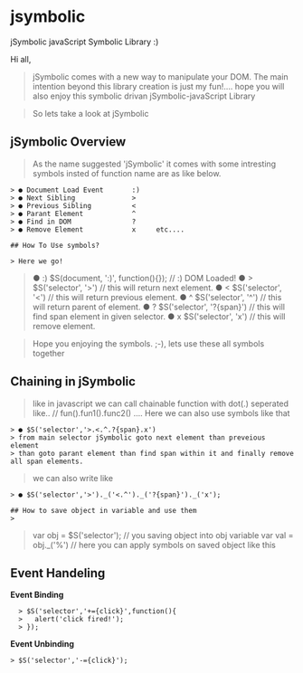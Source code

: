 # jsymbolic
jSymbolic javaScript Symbolic Library :)

Hi all, 
  > jSymbolic comes with a new way to manipulate your DOM.
  > The main intention beyond this library creation is just my fun!....
    hope you will also enjoy this symbolic drivan jSymbolic-javaScript Library

  > So lets take a look at jSymbolic
  
  
## jSymbolic Overview

  > As the name suggested 'jSymbolic' it comes with some 
  > intresting symbols insted of function name are as like below.
  ```
  > ● Document Load Event       :)
  > ● Next Sibling              >
  > ● Previous Sibling          <
  > ● Parant Element            ^
  > ● Find in DOM               ?
  > ● Remove Element            x     etc....
  
## How To Use symbols?

  > Here we go!
  ```
  > ● :)      $S(document, ':)', function(){}); // :) DOM Loaded!
  > ● >       $S('selector', '>') // this will return next element.
  > ● <       $S('selector', '<') // this will return previous element.
  > ● ^       $S('selector', '^') // this will return parent of element.
  > ● ?       $S('selector', '?{span}') // this will find span element in given selector.
  > ● x       $S('selector', 'x') // this will remove element.
  
  > Hope you enjoying the symbols.  ;-),  lets use these all symbols together
  
## Chaining in jSymbolic
  
  > like in javascript we can call chainable function with dot(.) seperated like..
    // fun().fun1().func2() .... 
  > Here we can also use symbols like that
  ```
  > ● $S('selector','>.<.^.?{span}.x')
  > from main selector jSymbolic goto next element than preveious element
  > than goto parant element than find span within it and finally remove all span elements.
  ```
  > we can also write like 
  ```
  > ● $S('selector','>')._('<.^')._('?{span}')._('x');
  
## How to save object in variable and use them
  >
```
  > var obj = $S('selector'); // you saving object into obj variable
  > var val = obj._('%') // here you can apply symbols on saved object like this

## Event Handeling
  >
  **Event Binding**
```
  > $S('selector','+={click}',function(){
  >   alert('click fired!');
  > });
```
  **Event Unbinding**
  ```
  > $S('selector','-={click}');
